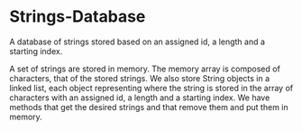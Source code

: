 # Strings-Database
A database of strings stored based on an assigned id, a length and a starting index.

A set of strings are stored in memory. The memory array is composed of characters, that of the stored strings. We also store String objects in a linked list, each object representing where the string is stored in the array of characters with an assigned id, a length and a starting index. We have methods that get the desired strings and that remove them and put them in memory.
